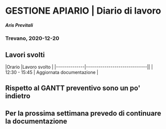 # GESTIONE APIARIO | Diario di lavoro
##### Aris Previtali
### Trevano, 2020-12-20

## Lavori svolti


|Orario        |Lavoro svolto                 |
|--------------|------------------------------||
| 12:30 - 15:45 | Aggiornata documentazione |


## 

## Rispetto al GANTT preventivo sono un po' indietro

## Per la prossima settimana prevedo di continuare la documentazione